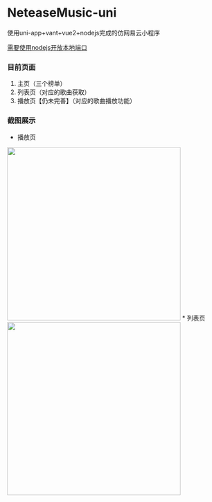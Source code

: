 # NeteaseMusic-uni

使用uni-app+vant+vue2+nodejs完成的仿网易云小程序

[需要使用nodejs开放本地端口](https://github.com/Binaryify/NeteaseCloudMusicApi)

### 目前页面
1. 主页（三个榜单）
2. 列表页（对应的歌曲获取）
3. 播放页【仍未完善】（对应的歌曲播放功能）

### 截图展示
* 播放页
<image width="400" src="https://github.com/wowdarkgo/NeteaseMusic-uni/blob/master/screenshot/play(no%20lyric).png"/>
* 列表页
<image width="400" src="https://github.com/wowdarkgo/NeteaseMusic-uni/blob/master/screenshot/list.png"/>
